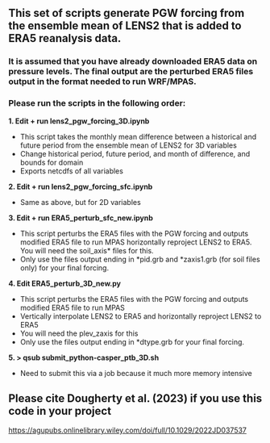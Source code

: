 ## This set of scripts generate PGW forcing from the ensemble mean of LENS2 that is added to ERA5 reanalysis data. 
### It is assumed that you have already downloaded ERA5 data on pressure levels. The final output are the perturbed ERA5 files output in the format needed to run WRF/MPAS. 

### Please run the scripts in the following order:
**1. Edit + run lens2_pgw_forcing_3D.ipynb**
- This script takes the monthly mean difference between a historical and future period from the ensemble mean of LENS2 for 3D variables
- Change historical period, future period, and month of difference, and bounds for domain
- Exports netcdfs of all variables

**2. Edit + run lens2_pgw_forcing_sfc.ipynb**
- Same as above, but for 2D variables

**3. Edit + run ERA5_perturb_sfc_new.ipynb**
- This script perturbs the ERA5 files with the PGW forcing and outputs modified ERA5 file to run MPAS
horizontally reproject LENS2 to ERA5. You will need the soil_axis* files for this. 
- Only use the files output ending in *pid.grb and *zaxis1.grb (for soil files only) for your final forcing. 

**4. Edit ERA5_perturb_3D_new.py**
- This script perturbs the ERA5 files with the PGW forcing and outputs modified ERA5 file to run MPAS
- Vertically interpolate LENS2 to ERA5 and horizontally reproject LENS2 to ERA5
- You will need the plev_zaxis for this
- Only use the files output ending in *dtype.grb for your final forcing. 

**5. > qsub submit_python-casper_ptb_3D.sh**
- Need to submit this via a job because it much more memory intensive

## Please cite Dougherty et al. (2023) if you use this code in your project
https://agupubs.onlinelibrary.wiley.com/doi/full/10.1029/2022JD037537










